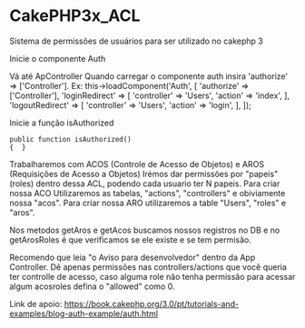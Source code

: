 # CakePHP3x_ACL
Sistema de permissões de usuários para ser utilizado no cakephp 3

Inicie o componente Auth

Vá até ApController 
Quando carregar o componente auth insira 
 'authorize' => ['Controller'].
Ex:
this->loadComponent('Auth', [
            'authorize' => ['Controller'],
            'loginRedirect' => [
                'controller' => 'Users',
                'action' => 'index',
            ],
            'logoutRedirect' => [
                'controller' => 'Users',
                'action' => 'login',
            ],
        ]);
        
Inicie a função isAuthorized

    public function isAuthorized()
    {  }
   
   
Trabalharemos com ACOS (Controle de Acesso de Objetos) e AROS (Requisições de Acesso a Objetos)
Irémos dar permissões por "papeis" (roles) dentro dessa ACL, podendo cada usuario ter N papeis.
Para criar nossa ACO Utilizaremos as tabelas, "actions", "controllers" e obiviamente nossa "acos".
Para criar nossa ARO utilizaremos a table "Users", "roles" e "aros".

Nos metodos getAros e getAcos buscamos nossos registros no DB e no getArosRoles é que verificamos se ele existe e se tem permisão.

Recomendo que leia "o Aviso para desenvolvedor" dentro da App Controller.
Dê apenas permissões nas controllers/actions que você queria ter controlle de acesso, caso alguma role não tenha permissão para acessar algum acosroles defina o "allowed" como 0.


Link de apoio: https://book.cakephp.org/3.0/pt/tutorials-and-examples/blog-auth-example/auth.html
